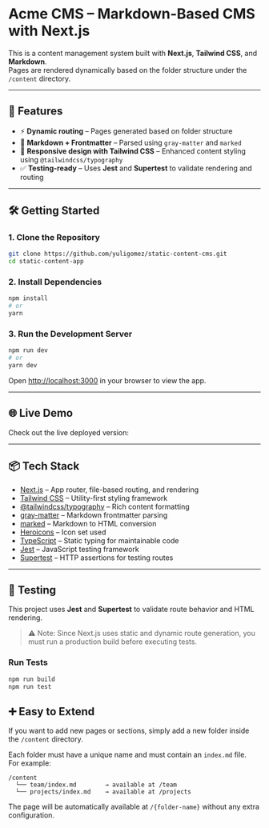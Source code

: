 # Acme CMS – Markdown-Based CMS with Next.js

This is a content management system built with **Next.js**, **Tailwind CSS**, and **Markdown**.  
Pages are rendered dynamically based on the folder structure under the `/content` directory.

---

## 🚀 Features

- ⚡ **Dynamic routing** – Pages generated based on folder structure
- 📝 **Markdown + Frontmatter** – Parsed using `gray-matter` and `marked`
- 🎨 **Responsive design with Tailwind CSS** – Enhanced content styling using `@tailwindcss/typography`
- ✅ **Testing-ready** – Uses **Jest** and **Supertest** to validate rendering and routing

---

## 🛠️ Getting Started

### 1. Clone the Repository

```bash
git clone https://github.com/yuligomez/static-content-cms.git
cd static-content-app
```

### 2. Install Dependencies

```bash
npm install
# or
yarn
```

### 3. Run the Development Server

```bash
npm run dev
# or
yarn dev
```

Open [http://localhost:3000](http://localhost:3000) in your browser to view the app.

---

## 🌐 Live Demo

Check out the live deployed version:

---

## 📦 Tech Stack

- [Next.js](https://nextjs.org/) – App router, file-based routing, and rendering
- [Tailwind CSS](https://tailwindcss.com/) – Utility-first styling framework
- [@tailwindcss/typography](https://tailwindcss.com/docs/typography-plugin) – Rich content formatting
- [gray-matter](https://github.com/jonschlinkert/gray-matter) – Markdown frontmatter parsing
- [marked](https://github.com/markedjs/marked) – Markdown to HTML conversion
- [Heroicons](https://heroicons.com/) – Icon set used
- [TypeScript](https://www.typescriptlang.org/) – Static typing for maintainable code
- [Jest](https://jestjs.io/) – JavaScript testing framework
- [Supertest](https://github.com/ladjs/supertest) – HTTP assertions for testing routes

---

## 🧪 Testing

This project uses **Jest** and **Supertest** to validate route behavior and HTML rendering.

> ⚠️ Note: Since Next.js uses static and dynamic route generation, you must run a production build before executing tests.

### Run Tests

```bash
npm run build
npm run test
```

## ➕ Easy to Extend

If you want to add new pages or sections, simply add a new folder inside the `/content` directory.

Each folder must have a unique name and must contain an `index.md` file.  
For example:

```
/content
  └── team/index.md        → available at /team
  └── projects/index.md    → available at /projects
```

The page will be automatically available at `/{folder-name}` without any extra configuration.
